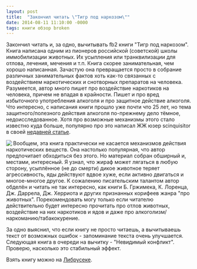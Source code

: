 ```yaml
---
layout: post
title:  "Закончил читать \"Тигр под наркозом\""
date: 2014-08-11 11:10:00 -0000
tags: книги обзор broken
---
```


Закончил читать и, за одно, вычитывать fb2 книги "Тигр под наркозом". Книга написана одним из пионеров российской (советской) школы иммобилизации животных. Их усыпления или транквилизации для отлова, лечения, мечения и т.п. Книга скорее занимательная, чем хорошо написанная. Зачастую она превращается просто в собрание различных занимательных фактов хоть как-то связанных с воздействием наркотических и снотворных препаратов на человека. Разумеется, автор много пишет про воздействие наркотиков на человека, причем не впадая в крайности. Пишет и про вред избыточного употребления алкоголя и про защитное действие алкоголя. Что интересно, с написания книги прошло уже почти что 25 лет, но тема защитного/полезного действия алкоголя по-прежнему дело тёмное, недоисследованное. Хотя про возможные механизмы этого стало известно куда больше, популярно про это написал ЖЖ юзер scinquisitor в своей [недавней статье](http://scinquisitor.livejournal.com/47494.html).

<img src="/sites/default/files/Tigr%20title.png" align="left" />

Вообщем, эта книга практически не касается механизмов действия наркотических веществ. Она настолько популярная, что автор предпочитает обходиться без этого. Но материал собран обширный и, местами, интересный. Я узнал, что жираф может лягаться в любую сторону, усыплённое (не до смерти) дикое животное теряет агрессивность, яды действуют вдвое хуже, если активно двигаться и многое-многое другое. К сожалению писательским талантом автор обделён и читать не так интересно, как книги Б. Гржимека, К. Лоренца, Дж. Даррела, Дж. Херриота и других признанных корифеев жанра "про животных". Порекомендовать могу только если читателю действительно будет интересно прочитать про отлов животных, воздействие на них наркотиков и ядов и даже про алкоголизм/наркоманию/табакокурение.

За одно выяснил, что если книгу не просто читаешь, а вычитываешь текст от возможных ошибок - запоминание текста очень улучшается. Следующая книга в очереди на вычитку - "Невидимый конфликт". Проверю, насколько это стабильный эффект.

Взять книгу можно на [Либрусеке](https://lib.rus.ec/b/501669).